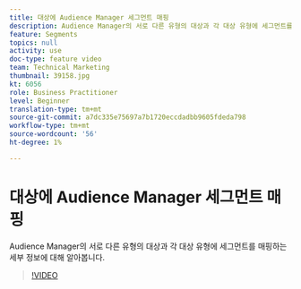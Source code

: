 ```yaml
---
title: 대상에 Audience Manager 세그먼트 매핑
description: Audience Manager의 서로 다른 유형의 대상과 각 대상 유형에 세그먼트를 매핑하는 세부 정보에 대해 알아봅니다.
feature: Segments
topics: null
activity: use
doc-type: feature video
team: Technical Marketing
thumbnail: 39158.jpg
kt: 6056
role: Business Practitioner
level: Beginner
translation-type: tm+mt
source-git-commit: a7dc335e75697a7b1720eccdadbb9605fdeda798
workflow-type: tm+mt
source-wordcount: '56'
ht-degree: 1%

---
```



# 대상에 Audience Manager 세그먼트 매핑

Audience Manager의 서로 다른 유형의 대상과 각 대상 유형에 세그먼트를 매핑하는 세부 정보에 대해 알아봅니다.

>[!VIDEO](https://video.tv.adobe.com/v/39158/?quality=12&learn=on)
